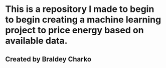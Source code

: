 # This is a repository I made to begin to begin creating a machine learning project to price energy based on available data.

## Created by Braldey Charko

